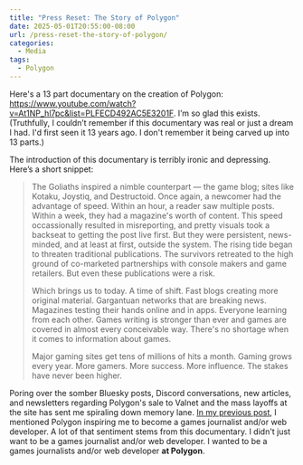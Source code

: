 ```yaml
---
title: "Press Reset: The Story of Polygon"
date: 2025-05-01T20:55:00-08:00
url: /press-reset-the-story-of-polygon/
categories:
  - Media
tags:
  - Polygon
---
```


Here's a 13 part documentary on the creation of Polygon: https://www.youtube.com/watch?v=At1NP_hl7pc&list=PLFECD492AC5E3201F. I’m so glad this exists. (Truthfully, I couldn’t remember if this documentary was real or just a dream I had. I'd first seen it 13 years ago. I don't remember it being carved up into 13 parts.)

The introduction of this documentary is terribly ironic and depressing. Here’s a short snippet:

> The Goliaths inspired a nimble counterpart — the game blog; sites like Kotaku, Joystiq, and Destructoid. Once again, a newcomer had the advantage of speed. Within an hour, a reader saw multiple posts. Within a week, they had a magazine's worth of content. This speed occassionally resulted in misreporting, and pretty visuals took a backseat to getting the post live first. But they were persistent, news-minded, and at least at first, outside the system. The rising tide began to threaten traditional publications. The survivors retreated to the high ground of co-marketed partnerships with console makers and game retailers. But even these publications were a risk.
>
> Which brings us to today. A time of shift. Fast blogs creating more original material. Gargantuan networks that are breaking news. Magazines testing their hands online and in apps. Everyone learning from each other. Games writing is stronger than ever and games are covered in almost every conceivable way. There's no shortage when it comes to information about games.
> 
> Major gaming sites get tens of millions of hits a month. Gaming grows every year. More gamers. More success. More influence. The stakes have never been higher.

Poring over the somber Bluesky posts, Discord conversations, new articles, and newsletters regarding Polygon's sale to Valnet and the mass layoffs at the site has sent me spiraling down memory lane. [In my previous post](/2025/05/01/polygone/), I mentioned Polygon inspiring me to become a games journalist and/or web developer. A lot of that sentiment stems from this documentary. I didn't just want to be a games journalist and/or web developer. I wanted to be a games journalists and/or web developer **at Polygon**.